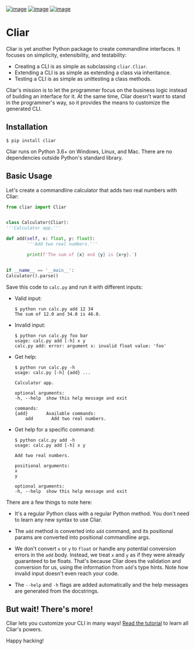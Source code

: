 [![image](https://img.shields.io/pypi/v/cliar.svg)](https://pypi.org/project/cliar)
[![image](https://travis-ci.org/moigagoo/cliar.svg?branch=develop)](https://travis-ci.org/moigagoo/cliar)
[![image](https://codecov.io/gh/moigagoo/cliar/branch/develop/graph/badge.svg)](https://codecov.io/gh/moigagoo/cliar)

# Cliar

Cliar is yet another Python package to create commandline interfaces. It focuses on simplicity, extensibility, and testability:

-   Creating a CLI is as simple as subclassing `cliar.Cliar`.
-   Extending a CLI is as simple as extending a class via inheritance.
-   Testing a CLI is as simple as unittesting a class methods.

Cliar's mission is to let the programmer focus on the business logic instead of building an interface for it. At the same time, Cliar doesn't want to stand in the programmer's way, so it provides the means to customize the generated CLI.

## Installation

```shell
$ pip install cliar
```

Cliar runs on Python 3.6+ on Windows, Linux, and Mac. There are no dependencies outside Python's standard library.

## Basic Usage

Let's create a commandline calculator that adds two real numbers with Cliar:

```python
from cliar import Cliar


class Calculator(Cliar):
'''Calculator app.'''

def add(self, x: float, y: float):
        '''Add two real numbers.'''

        print(f'The sum of {x} and {y} is {x+y}.')


if __name__ == '__main__':
Calculator().parse()
```

Save this code to `calc.py` and run it with different inputs:

-   Valid input:

        $ python run calc.py add 12 34
        The sum of 12.0 and 34.0 is 46.0.

-   Invalid input:

        $ python run calc.py foo bar
        usage: calc.py add [-h] x y
        calc.py add: error: argument x: invalid float value: 'foo'

-   Get help:

        $ python run calc.py -h
        usage: calc.py [-h] {add} ...

        Calculator app.

        optional arguments:
        -h, --help  show this help message and exit

        commands:
        {add}       Available commands:
            add       Add two real numbers.

-   Get help for a specific command:

        $ python calc.py add -h
        usage: calc.py add [-h] x y

        Add two real numbers.

        positional arguments:
        x
        y

        optional arguments:
        -h, --help  show this help message and exit

There are a few things to note here:

-   It's a regular Python class with a regular Python method. You don't need to learn any new syntax to use Cliar.

-   The `add` method is converted into `add` command, and its positional params are converted into positional commandline args.

-   We don't convert `x` or `y` to `float` or handle any potential conversion errors in the `add` body. Instead, we treat `x` and `y` as if they were already guaranteed to be floats. That's because Cliar does the validation and conversion for us, using the information from `add`'s type hints. Note how invalid input doesn't even reach your code.

-   The `--help` and `-h` flags are added automatically and the help messages are generated from the docstrings.

## But wait! There's more!

Cliar lets you customize your CLI in many ways! [Read the tutorial](https://moigagoo.github.io/cliar/tutorial/) to learn all Cliar's powers.

Happy hacking!
